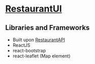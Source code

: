 # [RestaurantUI](https://coderharsh02.github.io/restaurant-ui/)

## Libraries and Frameworks
- Built upon [RestaurantAPI](https://github.com/coderharsh02/restaurantAPI) 
- ReactJS
- react-bootstrap 
- react-leaflet (Map element)